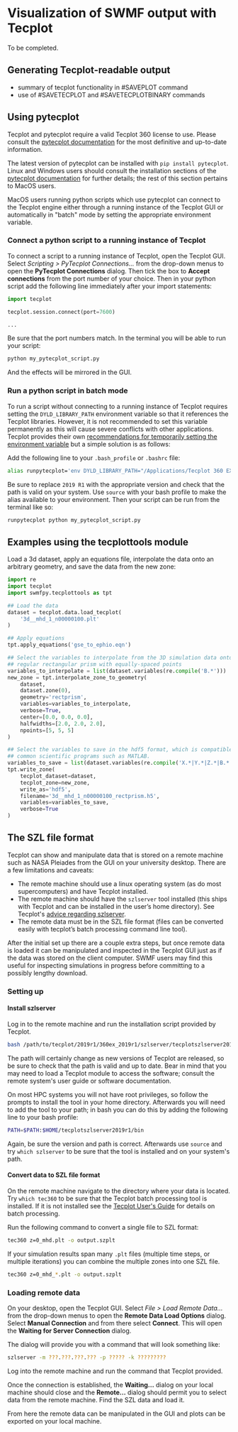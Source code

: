 Visualization of SWMF output with Tecplot
=========================================
To be completed.

Generating Tecplot-readable output
----------------------------------
- summary of tecplot functionality in #SAVEPLOT command
- use of #SAVETECPLOT and #SAVETECPLOTBINARY commands

Using pytecplot
---------------
Tecplot and pytecplot require a valid Tecplot 360 license to use. Please
consult the [pytecplot documentation](https://www.tecplot.com/docs/pytecplot/)
for the most definitive and up-to-date information.

The latest version of pytecplot can be installed with `pip install pytecplot`.
Linux and Windows users should consult the installation sections of the
[pytecplot documentation](https://www.tecplot.com/docs/pytecplot/install.html)
for further details; the rest of this section pertains to MacOS users.

MacOS users running python scripts which use pytecplot can connect to the
Tecplot engine either through a running instance of the Tecplot GUI or
automatically in "batch" mode by setting the appropriate environment variable.

### Connect a python script to a running instance of Tecplot

To connect a script to a running instance of Tecplot, open the Tecplot GUI.
Select *Scripting > PyTecplot Connections...* from the drop-down menus to open
the **PyTecplot Connections** dialog. Then tick the box to 
**Accept connections** from the port number of your choice. Then in your python
script add the following line immediately after your import statements:
```python
import tecplot

tecplot.session.connect(port=7600)

...
```
Be sure that the port numbers match.
In the terminal you will be able to run your script:
```bash
python my_pytecplot_script.py
```
And the effects will be mirrored in the GUI.

### Run a python script in batch mode

To run a script without connecting to a running instance of Tecplot requires
setting the `DYLD_LIBRARY_PATH` environment variable so that it references the
Tecplot libraries. However, it is not recommended to set this variable
permanently as this will cause severe conflicts with other applications.
Tecplot provides their own [recommendations for temporarily setting the
environment variable](https://www.tecplot.com/docs/pytecplot/install.html#id22)
but a simple solution is as follows:

Add the following line to your `.bash_profile` or `.bashrc` file:
```bash
alias runpytecplot='env DYLD_LIBRARY_PATH="/Applications/Tecplot 360 EX 2019 R1/Tecplot 360 EX 2019 R1.app/Contents/MacOS/"'
```
Be sure to replace `2019 R1` with the appropriate version and check that the
path is valid on your system. Use `source` with your bash profile to make the
alias available to your environment. Then your script can be run from the
terminal like so:
```bash
runpytecplot python my_pytecplot_script.py
```

Examples using the tecplottools module
--------------------------------------
Load a 3d dataset, apply an equations file, interpolate the data onto an
arbitrary geometry, and save the data from the new zone:
```python
import re
import tecplot
import swmfpy.tecplottools as tpt

## Load the data
dataset = tecplot.data.load_tecplot(
    '3d__mhd_1_n00000100.plt'
)

## Apply equations
tpt.apply_equations('gse_to_ephio.eqn')

## Select the variables to interpolate from the 3D simulation data onto a
## regular rectangular prism with equally-spaced points
variables_to_interpolate = list(dataset.variables(re.compile('B.*')))
new_zone = tpt.interpolate_zone_to_geometry(
    dataset,
    dataset.zone(0),
    geometry='rectprism',
    variables=variables_to_interpolate,
    verbose=True,
    center=[0.0, 0.0, 0.0],
    halfwidths=[2.0, 2.0, 2.0],
    npoints=[5, 5, 5]
)

## Select the variables to save in the hdf5 format, which is compatible with
## common scientific programs such as MATLAB.
variables_to_save = list(dataset.variables(re.compile('X.*|Y.*|Z.*|B.*')))
tpt.write_zone(
    tecplot_dataset=dataset,
    tecplot_zone=new_zone,
    write_as='hdf5',
    filename='3d__mhd_1_n00000100_rectprism.h5',
    variables=variables_to_save,
    verbose=True
)
```

The SZL file format
------------------
Tecplot can show and manipulate data that is stored on a remote machine such as
NASA Pleiades from the GUI on your university desktop. There are a few
limitations and caveats:

- The remote machine should use a linux operating system (as do most
  supercomputers) and have Tecplot installed.
- The remote machine should have the `szlserver` tool installed (this ships
  with Tecplot and can be installed in the user’s home directory). See
  Tecplot's [advice regarding szlserver](https://www.tecplot.com/products/szl-server/).
- The remote data must be in the SZL file format (files can be converted easily
  with tecplot’s batch processing command line tool).

After the initial set up there are a couple extra steps, but once remote data
is loaded it can be manipulated and inspected in the Tecplot GUI just as if the
data was stored on the client computer. SWMF users may find this useful for
inspecting simulations in progress before committing to a possibly lengthy
download.

### Setting up

#### Install szlserver

Log in to the remote machine and run the installation script provided by
Tecplot.
```bash
bash /path/to/tecplot/2019r1/360ex_2019r1/szlserver/tecplotszlserver2019r1_linux64.sh
```
The path will certainly change as new versions of Tecplot are released, so be
sure to check that the path is valid and up to date. Bear in mind that you may
need to load a Tecplot module to access the software; consult the remote
system's user guide or software documentation.

On most HPC systems you will not have root privileges, so follow the prompts to
install the tool in your home directory. Afterwards you will need to add the
tool to your path; in bash you can do this by adding the following line to your
bash profile:
```bash
PATH=$PATH:$HOME/tecplotszlserver2019r1/bin
```
Again, be sure the version and path is correct. Afterwards use `source` and try
`which szlserver` to be sure that the tool is installed and on your system's
path.

#### Convert data to SZL file format

On the remote machine navigate to the directory where your data is located. Try
`which tec360` to be sure that the Tecplot batch processing tool is installed.
If it is not installed see the [Tecplot User's Guide](http://download.tecplot.com/360/current/360_users_manual.pdf)
for details on batch processing.

Run the following command to convert a single file to SZL format:
```bash
tec360 z=0_mhd.plt -o output.szplt
```

If your simulation results span many `.plt` files (multiple time steps, or
multiple iterations) you can combine the multiple zones into one SZL file.
```bash
tec360 z=0_mhd_*.plt -o output.szplt
```

### Loading remote data

On your desktop, open the Tecplot GUI. Select *File > Load Remote Data...* from
the drop-down menus to open the **Remote Data Load Options** dialog. Select 
**Manual Connection** and from there select **Connect**. This will open the 
**Waiting for Server Connection** dialog.

The dialog will provide you with a command that will look something like:
```bash
szlserver -m ???.???.???.??? -p ????? -k ?????????
```

Log into the remote machine and run the command that Tecplot provided.

Once the connection is established, the **Waiting...** dialog on your local
machine should close and the **Remote...** dialog should permit you to select
data from the remote machine. Find the SZL data and load it.

From here the remote data can be manipulated in the GUI and plots can be
exported on your local machine.
